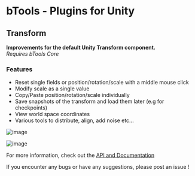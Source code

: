 # **bTools - Plugins for Unity**  
## Transform

**Improvements for the default Unity Transform component.**  
*Requires bTools Core*

### Features
- Reset single fields or position/rotation/scale with a middle mouse click
- Modify scale as a single value
- Copy/Paste position/rotation/scale individually
- Save snapshots of the transform and load them later (e.g for checkpoints)
- View world space coordinates
- Various tools to distribute, align, add noise etc...

![image](https://i.imgur.com/TA7ECxQ.png)

![image](https://i.imgur.com/GIG7ns4.png)

For more information, check out the [API and Documentation](https://blobinet.github.io/bTools/)

If you encounter any bugs or have any suggestions, please post an issue !
